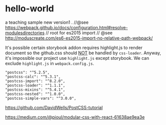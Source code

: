 # hello-world
a teaching sample
new version1
.
    //@see https://webpack.github.io/docs/configuration.html#resolve-modulesdirectories
    // root for es2015 import
    // @see http://moduscreate.com/es6-es2015-import-no-relative-path-webpack/
    
It's possible certain storybook addon requires highlight.js to render document so the github.css should [NOT](https://github.com/webpack-contrib/css-loader/issues/295) be handled by `css-loader`. Anyway, it's impossible our project use `highlight.js` except storybook. We can exclude `highlight.js` in `webpack.config.js`.


    "postcss": "^5.2.5",
    "postcss-calc": "^5.3.1",
    "postcss-import": "^8.2.0",
    "postcss-loader": "^1.1.1",
    "postcss-mixins": "^5.4.1",
    "postcss-nested": "^1.0.0",
    "postcss-simple-vars": "^3.0.0",

https://github.com/DavidWells/PostCSS-tutorial

https://medium.com/@pioul/modular-css-with-react-61638ae9ea3e
